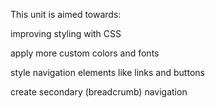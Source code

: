 This unit is aimed towards:

improving styling with CSS

apply more custom colors and fonts

style navigation elements like links and buttons

create secondary (breadcrumb) navigation
